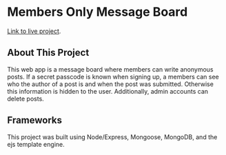 # Members Only Message Board

[Link to live project](members-only-production-2517.up.railway.app).

## About This Project

This web app is a message board where members can write anonymous posts. If a secret passcode is known when signing up, a members can see who the author of a post is and when the post was submitted. Otherwise this information is hidden to the user. Additionally, admin accounts can delete posts.

## Frameworks

This project was built using Node/Express, Mongoose, MongoDB, and the ejs template engine.
